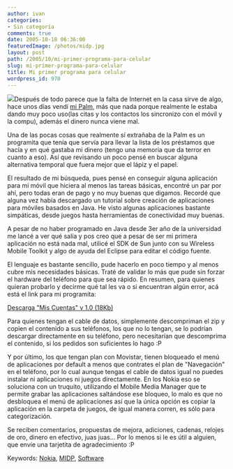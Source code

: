 ```yaml
---
author: ivan
categories:
- Sin categoría
comments: true
date: 2005-10-18 06:36:00
featuredImage: /photos/midp.jpg
layout: post
path: /2005/10/mi-primer-programa-para-celular
slug: mi-primer-programa-para-celular
title: Mi primer programa para celular
wordpress_id: 970
---
```


[![](https://photos1.blogger.com/blogger/5311/455/320/midp.jpg)](https://photos1.blogger.com/blogger/5311/455/1600/midp.jpg)Después de todo parece que la falta de Internet en la casa sirve de algo, hace unos días vendí [mi Palm](https://ivan.campananaranjo.com/2005/09/28/palm-m515/), más que nada porque realmente le estaba dando muy poco uso(las citas y los contactos los sincronizo con el móvil y la compu), además el dinero nunca viene mal.

Una de las pocas cosas que realmente sí extrañaba de la Palm es un programita que tenía que servía para llevar la lista de los préstamos que hacía y en qué gastaba mi dinero (tengo una memoria que da terror en cuanto a eso). Así que revisando un poco pensé en buscar alguna alternativa temporal que fuera mejor que el lápiz y el papel.

El resultado de mi búsqueda, pues pensé en conseguir alguna aplicación para mi móvil que hiciera al menos las tareas básicas, encontré un par por ahí, pero todas eran de pago y no muy buenas que digamos. Recordé que alguna vez había descargado un tutorial sobre creación de aplicaciones para móviles basados en Java. He visto algunas aplicaciones bastante simpáticas, desde juegos hasta herramientas de conectividad muy buenas.

A pesar de no haber programado en Java desde 3er año de la universidad me lancé a ver qué salía y pos creo que a pesar de ser mi primera aplicación no está nada mal, utilicé el SDK de Sun junto con su Wireless Mobile Toolkit y algo de ayuda del Eclipse para editar el código fuente.

El lenguaje es bastante sencillo, pude hacerlo en poco tiempo y al menos cubre mis necesidades básicas. Traté de validar lo más que pude sin forzar el hardware del teléfono para que sea rápido. En resumen, para quienes quieran probarlo y decirme qué tal les va o si encuentran algún error, acá está el link para mi programita:

[Descarga "Mis Cuentas" v 1.0 (18Kb)](https://www.freewebs.com/nanoboy_ec/descargas.htm)

Para quienes tengan el cable de datos, simplemente descompriman el zip y copien el contenido a sus teléfonos, los que no lo tengan, se lo podrían descargar directamente en su teléfono, pero necesitarían que descomprima el contenido, si los pedidos son suficientes lo hago :P

Y por último, los que tengan plan con Movistar, tienen bloqueado el menú de aplicaciones por default a menos que contrates el plan de "Navegación" en el teléfono, por lo cual aunque tengas el cable de datos igual no puedes instalar ni aplicaciones ni juegos directamente. En los Nokia eso se soluciona con un truquito, utilizando el Mobile Media Manager que te permite grabar las aplicaciones saltándose ese bloqueo, lo malo es que no desbloquea el menú de aplicaciones así que la única opción es copiar la aplicación en la carpeta de juegos, de igual manera corren, es sólo para categorización.

Se reciben comentarios, propuestas de mejora, adiciones, cadenas, relojes de oro, dinero en efectivo, juas juas... Por lo menos si le es útil a alguien, que envíe una tarjetita de agradecimiento :P

Keywords: [Nokia](https://www.technorati.com/tag/Nokia), [MIDP](https://www.technorati.com/tag/MIDP), [Software](https://www.technorati.com/tag/Software)